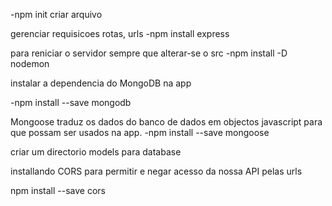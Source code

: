 -npm init 
criar arquivo

gerenciar requisicoes rotas, urls
-npm install express

para reniciar o servidor sempre que alterar-se o src
-npm install -D nodemon

instalar a dependencia do MongoDB na app
 
 -npm install --save mongodb


 Mongoose traduz os dados do banco de dados em objectos javascript para que possam ser usados na app.
 -npm install --save mongoose

 criar um directorio models para database


 installando CORS para permitir e negar acesso da nossa API pelas urls

 npm install --save cors